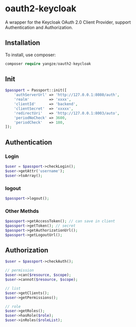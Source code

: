 # oauth2-keycloak

A wrapper for the Keycloak OAuth 2.0 Client Provider, support Authentication and Authorization.



## Installation

To install, use composer:

```php
composer require yangze/oauth2-keycloak
```



## Init

```php
$passport = Passport::init([
    'authServerUrl' => 'http://127.0.0.1:8080/auth',
    'realm'         => 'xxxx',
    'clientId'      => 'backend',
    'clientSecret'  => 'xxxxx',
    'redirectUri'   => 'http://127.0.0.1:8003/auto',
    'periodNoCheck' => 3600,
    'periodCheck'   => 180,
]);
```



## Authentication

### Login

```php
$user = $passport->checkLogin();
$user->getAttr('username');
$user->toArray();
```

### logout

```php
$passport->logout();
```

### Other Methds

```php
$passport->getAccessToken(); // can save in client
$passport->getToken(); // secret
$passport->getAuthorizationUrl();
$passport->getLogoutUrl();
```



## Authorization

```php
$user = $passport->checkAuth();

// permission
$user->can($resource, $scope);
$user->cannot($resource, $scope);

// list
$user->getClients();
$user->getPermissions();

// role
$user->getRoles();
$user->hasRole($role);
$user->inRoles($roleList);
```

